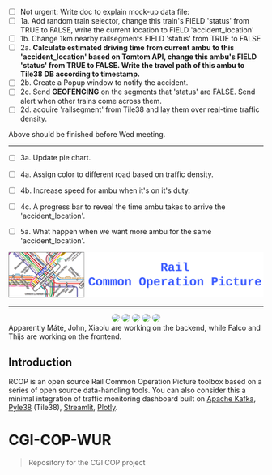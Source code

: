 - [ ] Not urgent: Write doc to explain mock-up data file:  
- [ ] 1a. Add random train selector, change this train's FIELD 'status' from TRUE to FALSE, write the current location to FIELD 'accident_location'
- [ ] 1b. Change 1km nearby railsegments FIELD 'status' from TRUE to FALSE
- [ ] 2a. **Calculate estimated driving time from current ambu to this 'accident_location' based on Tomtom API, change this ambu's FIELD 'status' from TRUE to FALSE. Write the travel path of this ambu to Tile38 DB according to timestamp.**
- [ ] 2b. Create a Popup window to notify the accident.
- [ ] 2c. Send **GEOFENCING** on the segments that 'status' are FALSE. Send alert when other trains come across them.
- [ ] 2d. acquire 'railsegment' from Tile38 and lay them over real-time traffic density.

Above should be finished before Wed meeting.

---

- [ ] 3a. Update pie chart.
- [ ] 4a. Assign color to different road based on traffic density.
- [ ] 4b. Increase speed for ambu when it's on it's duty.
- [ ] 4c. A progress bar to reveal the time ambu takes to arrive the 'accident_location'.
- [ ] 5a. What happen when we want more ambu for the same 'accident_location'.


<div align="center">
  <img src="resources/rcop-logo.png" width="600"/>
</div>

------

<div align="center">
  <img src="https://avatars.githubusercontent.com/drestrepoj06" width="50" style="border-radius:50%"/>
  <img src="https://avatars.githubusercontent.com/fyan1024" width="50" style="border-radius:50%"/>
  <img src="https://avatars.githubusercontent.com/ThijsVons" width="50" style="border-radius:50%"/>
  <img src="https://avatars.githubusercontent.com/FalcoWolf1212" width="50" style="border-radius:50%"/>
  <img src="https://avatars.githubusercontent.com/matetorok1" width="50" style="border-radius:50%"/>
</div>
Apparently Máté, John, Xiaolu are working on the backend, while Falco and Thijs are working on the frontend.



## Introduction
RCOP is an open source Rail Common Operation Picture toolbox based on a series of open source data-handling tools. You can also consider this a minimal integration of traffic monitoring dashboard built on [Apache Kafka](https://kafka.apache.org/), [Pyle38](https://github.com/iwpnd/pyle38) (Tile38), [Streamlit](https://streamlit.io/), [Plotly](https://plotly.com/python/). 



# CGI-COP-WUR
>Repository for the CGI COP project
